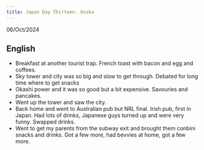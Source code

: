 ```yaml
---
title: Japan Day Thirteen. Osaka
---
```



06/Oct/2024

## English
- Breakfast at another tourist trap. French toast with bacon and egg and coffees.
- Sky tower and city was so big and slow to get through. Debated for long time where to get snacks
- Okashi power and it was so good but a bit expensive. Savouries and pancakes.
- Went up the tower and saw the city. 
- Back home and went to Australian pub but NRL final. Irish pub, first in Japan. Had lots of drinks, Japanese guys turned up and were very funny. Swapped drinks.
- Went to get my parents from the subway exit and brought them conbini snacks and drinks. Got a few more, had bevvies at home, got a few more.